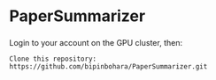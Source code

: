 # PaperSummarizer

###
Login to your account on the GPU cluster, then:
```
Clone this repository: https://github.com/bipinbohara/PaperSummarizer.git
```

